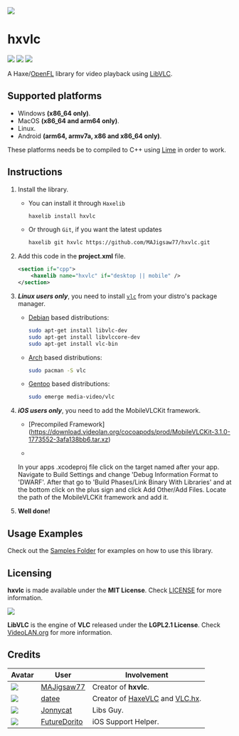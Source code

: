 ![](https://github.com/MAJigsaw77/hxvlc/raw/main/logo.png)

# hxvlc

![](https://img.shields.io/github/repo-size/MAJigsaw77/hxvlc) ![](https://badgen.net/github/open-issues/MAJigsaw77/hxvlc) ![](https://badgen.net/badge/license/MIT/green)

A Haxe/[OpenFL](https://www.openfl.org) library for video playback using [LibVLC](https://www.videolan.org/vlc/libvlc.html).

## Supported platforms

* Windows **(x86_64 only)**.
* MacOS **(x86_64 and arm64 only)**.
* Linux.
* Android **(arm64, armv7a, x86 and x86_64 only)**.

These platforms needs be to compiled to C++ using [Lime](https://lime.openfl.org) in order to work.

## Instructions

1. Install the library.

   * You can install it through `Haxelib`
        ```bash
        haxelib install hxvlc
        ```

   * Or through `Git`, if you want the latest updates
        ```bash
        haxelib git hxvlc https://github.com/MAJigsaw77/hxvlc.git
        ```

3. Add this code in the **project.xml** file.

    ```xml
    <section if="cpp">
    	<haxelib name="hxvlc" if="desktop || mobile" />
    </section>
    ```

5. ***Linux users only***, you need to install [`vlc`](https://www.videolan.org/vlc) from your distro's package manager.

    * [Debian](https://debian.org) based distributions:
        ```bash
        sudo apt-get install libvlc-dev
        sudo apt-get install libvlccore-dev
        sudo apt-get install vlc-bin
        ```

    * [Arch](https://archlinux.org) based distributions:
        ```bash
        sudo pacman -S vlc
        ```

    * [Gentoo](https://www.gentoo.org) based distributions:
        ```bash
        sudo emerge media-video/vlc
        ```
6. ***iOS users only***, you need to add the MobileVLCKit framework.

    * [Precompiled Framework]
       (https://download.videolan.org/cocoapods/prod/MobileVLCKit-3.1.0-1773552-3afa138bb6.tar.xz)
    
    * [Self Building the Framework]:
     https://github.com/videolan/vlckit/tree/3.1.0

     In your apps .xcodeproj file click on the target named after your app. Navigate to Build Settings and change 'Debug Information Format to 'DWARF'. After that go to 'Build Phases/Link Binary With Libraries' and at the bottom click on the plus sign and click Add Other/Add Files. Locate the path of the MobileVLCKit framework and add it.
        

7. **Well done!**

## Usage Examples

Check out the [Samples Folder](samples/) for examples on how to use this library.

## Licensing

**hxvlc** is made available under the **MIT License**. Check [LICENSE](./LICENSE) for more information.

![](https://github.com/videolan/vlc/raw/master/share/icons/256x256/vlc-xmas.png)

**LibVLC** is the engine of **VLC** released under the **LGPL2.1 License**. Check [VideoLAN.org](https://videolan.org/legal.html) for more information.

## Credits

| Avatar | User | Involvement |
| ------ | ---- | ----------- |
| ![](https://avatars.githubusercontent.com/u/77043862?s=64) | [MAJigsaw77](https://github.com/MAJigsaw77) | Creator of **hxvlc**.
| ![](https://avatars.githubusercontent.com/u/1677550?s=64) | [datee](https://github.com/datee) | Creator of [HaxeVLC](https://github.com/datee/HaxeVLC) and [VLC.hx](https://github.com/LogicInteractive/VLC.hx).
| ![](https://avatars.githubusercontent.com/u/107599365?v=64) | [Jonnycat](https://github.com/JonnycatMeow) | Libs Guy.
| ![](https://avatars.githubusercontent.com/u/103241885?s=64) | [FutureDorito](https://github.com/FutureDorito) | iOS Support Helper.
